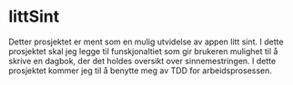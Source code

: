 # littSint
Detter prosjektet er ment som en mulig utvidelse av appen litt sint. I dette prosjektet skal jeg legge til funskjonaltiet som gir brukeren mulighet til å skrive en dagbok, 
der det holdes oversikt over sinnemestringen. I dette prosjektet kommer jeg til å benytte meg av TDD for arbeidsprosessen. 
